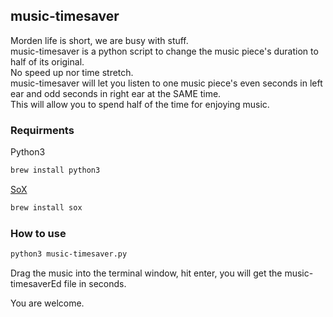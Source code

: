 ## music-timesaver

Morden life is short, we are busy with stuff.  
music-timesaver is a python script to change the music piece's duration to half of its original.  
No speed up nor time stretch.  
music-timesaver will let you listen to one music piece's even seconds in left ear and odd seconds in right ear at the SAME time.  
This will allow you to spend half of the time for enjoying music.

### Requirments

Python3
```markdown
brew install python3  
```
[SoX](http://sox.sourceforge.net)  
```markdown
brew install sox  
```
### How to use
```markdown
python3 music-timesaver.py
```
Drag the music into the terminal window, hit enter, you will get the music-timesaverEd file in seconds.

You are welcome.
